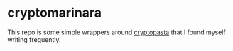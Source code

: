 # cryptomarinara
This repo is some simple wrappers around [cryptopasta](https://github.com/gtank/cryptopasta)
that I found myself writing frequently.
